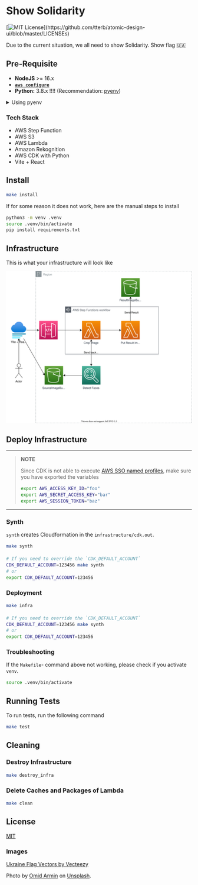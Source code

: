
# Show Solidarity

[![MIT License](https://img.shields.io/apm/l/atomic-design-ui.svg?)](https://github.com/tterb/atomic-design-ui/blob/master/LICENSEs)

Due to the current situation, we all need to show Solidarity.
Show flag 🇺🇦
## Pre-Requisite

- **NodeJS** >= 16.x
- **[`aws configure`](https://docs.aws.amazon.com/cli/latest/userguide/cli-configure-quickstart.html)**
- **Python:** 3.8.x ‼️‼️ (Recommendation: [pyenv](https://github.com/pyenv/pyenv))

<details>

<summary>Using pyenv</summary>

There is a weird issue with Lambda Function and using Pillow library.
Due to that, the function uses an open layer from [Klayers](https://api.klayers.cloud//api/v2/p3.8/layers/latest/eu-central-1/html).
Please, consider that the lambda is currently only working with Python 3.8 Runtime.
Make sure you install that also on your machine.
As a recommendation, you could use [pyenv](https://github.com/pyenv/pyenv).

```bash
pyenv install 3.8.12 # or any 3.8.x version
pyenv local 3.8.12
```

</details>

### Tech Stack

- AWS Step Function
- AWS S3
- AWS Lambda
- Amazon Rekognition
- AWS CDK with Python
- Vite + React

## Install

```bash
make install
```

If for some reason it does not work,
here are the manual steps to install

```bash
python3 -m venv .venv
source .venv/bin/activate
pip install requirements.txt
```

## Infrastructure

This is what your infrastructure will look like

![Infrastructure](.drawio/infrastructure.drawio.svg)

## Deploy Infrastructure

---
> **NOTE**
>
> Since CDK is not able to execute [AWS SSO named profiles](https://github.com/aws/aws-cdk/issues/5455), make sure you have exported the variables
>
> ```bash
> export AWS_ACCESS_KEY_ID="foo"
> export AWS_SECRET_ACCESS_KEY="bar"
> export AWS_SESSION_TOKEN="baz"
> ```
>
---

### Synth

`synth` creates Cloudformation in the `infrastructure/cdk.out`.

```bash
make synth

# If you need to override the `CDK_DEFAULT_ACCOUNT`
CDK_DEFAULT_ACCOUNT=123456 make synth
# or
export CDK_DEFAULT_ACCOUNT=123456
```

### Deployment

```bash
make infra

# If you need to override the `CDK_DEFAULT_ACCOUNT`
CDK_DEFAULT_ACCOUNT=123456 make synth
# or
export CDK_DEFAULT_ACCOUNT=123456
```

### Troubleshooting

If the `Makefile`- command above not working, please check if you activate `venv`.

```bash
source .venv/bin/activate
```

## Running Tests

To run tests, run the following command

```bash
make test
```

## Cleaning

### Destroy Infrastructure

```bash
make destroy_infra
```

### Delete Caches and Packages of Lambda

```bash
make clean
```

## License

[MIT](https://choosealicense.com/licenses/mit/)

### Images

[Ukraine Flag Vectors by Vecteezy]("https://www.vecteezy.com/free-vector/ukraine-flag")

Photo by [Omid Armin](https://unsplash.com/@omidarmin?utm_source=unsplash&utm_medium=referral&utm_content=creditCopyText") on [Unsplash]("https://unsplash.com/s/photos/portraits?utm_source=unsplash&utm_medium=referral&utm_content=creditCopyText").